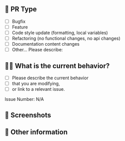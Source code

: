 ## 🚀 PR Type

- [ ] Bugfix
- [ ] Feature
- [ ] Code style update (formatting, local variables)
- [ ] Refactoring (no functional changes, no api changes)
- [ ] Documentation content changes
- [ ] Other... Please describe:

## 🤹‍♀️ What is the current behavior?

- [ ] Please describe the current behavior
- [ ] that you are modifying,
- [ ] or link to a relevant issue.

Issue Number: N/A

## 📸 Screenshots

## 💬 Other information
